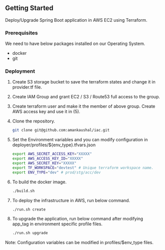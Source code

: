 <!-- GETTING STARTED -->
## Getting Started

Deploy/Upgrade Spring Boot application in AWS EC2 using Terraform.

### Prerequisites

We need to have below packages installed on our Operating System.

* docker
* git

### Deployment

1. Create S3 storage bucket to save the terraform states and change it in provider.tf file.

2. Create IAM Group and grant EC2 / S3 / Route53 full access to the group.

3. Create terraform user and make it the member of above group. Create AWS access key and use it in (5).

4. Clone the repository.
   ```sh
   git clone git@github.com:amankaushal/iac.git
   ```

5. Set the Environment variables and you can modify configuration in deployer/profiles/${env_type}.tfvars.json
   ```sh
   export AWS_SECRET_ACCESS_KEY="XXXXX"
   export AWS_ACCESS_KEY_ID="XXXXX"
   export AWS_SECRET_KEY="XXXXX"
   export TF_WORKSPACE="devtest" # Unique terraform workspace name.
   export ENV_TYPE="dev" # prod/stg/acc/dev
   ```

6. To build the docker image.
   ```sh
   ./build.sh
   ```

7. To deploy the infrastructure in AWS, run below command.
   ```sh
   ./run.sh create
   ```

8. To upgrade the application, run below command after modifying app_tag in environment specific profile files.
   ```sh
   ./run.sh upgrade
   ```

Note: Configuration variables can be modified in profiles/$env_type files.
